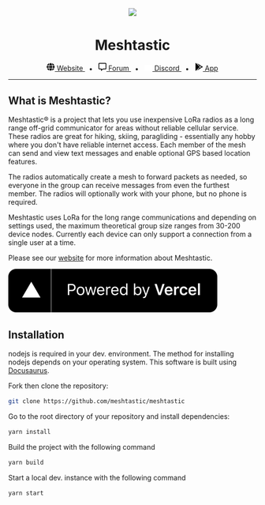 <!-- markdownlint-disable MD033 -->
<!-- markdownlint-disable MD041 -->

<div align="center">
  <img src="https://raw.githubusercontent.com/meshtastic/meshtastic-design/4463325bedef20be5655c91c80d1cd32a625f3ff/logo/svg/Mesh_Logo_Dynamic.svg" width="256">
  <h1>Meshtastic</h1>
<span>
  <a href="https://www.meshtastic.org" target="_blank">
    <img src="static/img/readme/globe.svg" width="16" />
    Website
  </a>
  <span>&nbsp;&nbsp;•&nbsp;&nbsp;</span>
  <a href="https://meshtastic.discourse.group" target="_blank">
    <img src="static/img/readme/comment-alt.svg" width="16" />
    Forum
  </a>
  <span>&nbsp;&nbsp;•&nbsp;&nbsp;</span>
  <a href="https://discord.gg/UQJ5QuM7vq" target="_blank">
    <img src="static/img/readme/discord.svg" width="16" />
    Discord
  </a>
  <span>&nbsp;&nbsp;•&nbsp;&nbsp;</span>
  <a href="https://play.google.com/store/apps/details?id=com.geeksville.mesh" target="_blank">
    <img src="static/img/readme/google-play.svg" width="16" />
    App
  </a>
  </span>
  <br />
  <hr />
</div>

## What is Meshtastic?

Meshtastic® is a project that lets you use inexpensive LoRa radios as a long range off-grid communicator for areas without reliable cellular service. These radios are great for hiking, skiing, paragliding - essentially any hobby where you don't have reliable internet access. Each member of the mesh can send and view text messages and enable optional GPS based location features.

The radios automatically create a mesh to forward packets as needed, so everyone in the group can receive messages from even the furthest member. The radios will optionally work with your phone, but no phone is required.

Meshtastic uses LoRa for the long range communications and depending on settings used, the maximum theoretical group size ranges from 30-200 device nodes. Currently each device can only support a connection from a single user at a time.

Please see our [website](https://meshtastic.org) for more information about Meshtastic.

[![Powered by Vercel](https://raw.githubusercontent.com/abumalick/powered-by-vercel/master/powered-by-vercel.svg)](https://vercel.com?utm_source=meshtastic&utm_campaign=oss)

## Installation

nodejs is required in your dev. environment. The method for installing nodejs depends on your operating system. This software is built using [Docusaurus](https://docusaurus.io).

Fork then clone the repository:

```bash
git clone https://github.com/meshtastic/meshtastic
```

Go to the root directory of your repository and install dependencies:

```bash
yarn install
```

Build the project with the following command

```bash
yarn build
```

Start a local dev. instance with the following command

```bash
yarn start
```
